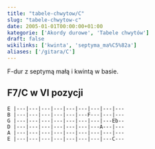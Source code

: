 ```yaml
---
title: "tabele-chwytow/C"
slug: "tabele-chwytow-c"
date: 2005-01-01T00:00:00+01:00
kategorie: ['Akordy durowe', 'Tabele chwytów']
draft: false
wikilinks: ['kwinta', 'septyma_ma%C5%82a']
aliases: ['/gitara/C']
---
```

F-dur z septymą małą<!-- link nie odnosił się do niczego: 'tabele-chwytow/C' ('content/parked/tabele-chwytow/C.md') links to 'septyma_mała' ('content/parked/tabele-chwytow/septyma_mała.md') and that does not exist --> i
kwintą<!-- link nie odnosił się do niczego: 'tabele-chwytow/C' ('content/parked/tabele-chwytow/C.md') links to 'kwinta' ('content/parked/tabele-chwytow/kwinta.md') and that does not exist --> w basie.

## F7/C w VI pozycji


```
E |---|---|---|---|---|---|---|---|---
B |---|---|---|---|---|---F---|---|---
G |---|---|---|---|---|---|---|---Eb--
D |---|---|---|---|---|---|---A---|---
A |---|---|---|---|---|---|---|---|---
E |---|---|---|---|---|---|---|---C---
```



